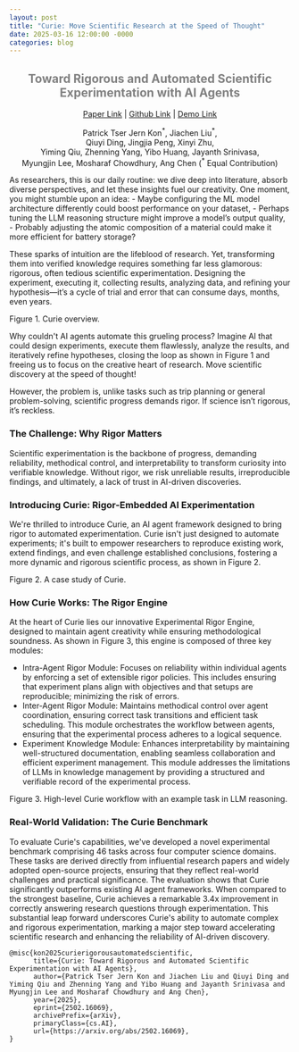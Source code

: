 ```yaml
---
layout: post
title: "Curie: Move Scientific Research at the Speed of Thought"
date: 2025-03-16 12:00:00 -0000
categories: blog
---
```

<div style="text-align: center; color: gray;">
<h2>Toward Rigorous and Automated Scientific Experimentation with AI Agents</h2>
</div>

<div style="text-align: center">
<a href="https://arxiv.org/abs/2502.16069">Paper Link</a> | <a href="https://github.com/Just-Curieous/Curie">Github Link</a> | <a href="#">Demo Link</a>

<p>
Patrick Tser Jern Kon<sup>*</sup>, Jiachen Liu<sup>*</sup>, <br>
Qiuyi Ding, Jingjia Peng, Xinyi Zhu,<br>
Yiming Qiu, Zhenning Yang, Yibo Huang, Jayanth Srinivasa,<br>
Myungjin Lee, Mosharaf Chowdhury, Ang Chen (<sup>*</sup> Equal Contribution)
</p>

<!-- <p><sup>*</sup> Equal Contribution</p> -->
</div>
As researchers, this is our daily routine: we dive deep into literature, absorb diverse perspectives, and let these insights fuel our creativity. One moment, you might stumble upon an idea:
- Maybe configuring the ML model architecture differently could boost performance on your dataset,
- Perhaps tuning the LLM reasoning structure might improve a model’s output quality,
- Probably adjusting the atomic composition of a material could make it more efficient for battery storage?

These sparks of intuition are the lifeblood of research. Yet, transforming them into verified knowledge requires something far less glamorous: rigorous, often tedious scientific experimentation. Designing the experiment, executing it, collecting results, analyzing data, and refining your hypothesis—it’s a cycle of trial and error that can consume days, months, even years.

Figure 1. Curie overview.

Why couldn't AI agents automate this grueling process? Imagine AI that could design experiments, execute them flawlessly, analyze the results, and iteratively refine hypotheses, closing the loop as shown in Figure 1 and freeing us to focus on the creative heart of research. Move scientific discovery at the speed of thought!

However, the problem is, unlike tasks such as trip planning or general problem-solving, scientific progress demands rigor. If science isn’t rigorous, it’s reckless.

### The Challenge: Why Rigor Matters
Scientific experimentation is the backbone of progress, demanding reliability, methodical control, and interpretability to transform curiosity into verifiable knowledge. Without rigor, we risk unreliable results, irreproducible findings, and ultimately, a lack of trust in AI-driven discoveries.

### Introducing Curie: Rigor-Embedded AI Experimentation
We're thrilled to introduce Curie, an AI agent framework designed to bring rigor to automated experimentation. Curie isn't just designed to automate experiments; it's built to empower researchers to reproduce existing work, extend findings, and even challenge established conclusions, fostering a more dynamic and rigorous scientific process, as shown in Figure 2.

Figure 2. A case study of Curie.

### How Curie Works: The Rigor Engine
At the heart of Curie lies our innovative Experimental Rigor Engine, designed to maintain agent creativity while ensuring methodological soundness. As shown in Figure 3, this engine is composed of three key modules:
- Intra-Agent Rigor Module: Focuses on reliability within individual agents by enforcing a set of extensible rigor policies. This includes ensuring that experiment plans align with objectives and that setups are reproducible; minimizing the risk of errors.
- Inter-Agent Rigor Module: Maintains methodical control over agent coordination, ensuring correct task transitions and efficient task scheduling. This module orchestrates the workflow between agents, ensuring that the experimental process adheres to a logical sequence.
- Experiment Knowledge Module: Enhances interpretability by maintaining well-structured documentation, enabling seamless collaboration and efficient experiment management. This module addresses the limitations of LLMs in knowledge management by providing a structured and verifiable record of the experimental process.

Figure 3. High-level Curie workflow with an example task in LLM reasoning.

### Real-World Validation: The Curie Benchmark
To evaluate Curie's capabilities, we've developed a novel experimental benchmark comprising 46 tasks across four computer science domains. These tasks are derived directly from influential research papers and widely adopted open-source projects, ensuring that they reflect real-world challenges and practical significance. The evaluation shows that Curie significantly outperforms existing AI agent frameworks. When compared to the strongest baseline, Curie achieves a remarkable 3.4x improvement in correctly answering research questions through experimentation. This substantial leap forward underscores Curie's ability to automate complex and rigorous experimentation, marking a major step toward accelerating scientific research and enhancing the reliability of AI-driven discovery.

```
@misc{kon2025curierigorousautomatedscientific,
      title={Curie: Toward Rigorous and Automated Scientific Experimentation with AI Agents}, 
      author={Patrick Tser Jern Kon and Jiachen Liu and Qiuyi Ding and Yiming Qiu and Zhenning Yang and Yibo Huang and Jayanth Srinivasa and Myungjin Lee and Mosharaf Chowdhury and Ang Chen},
      year={2025},
      eprint={2502.16069},
      archivePrefix={arXiv},
      primaryClass={cs.AI},
      url={https://arxiv.org/abs/2502.16069}, 
}
```